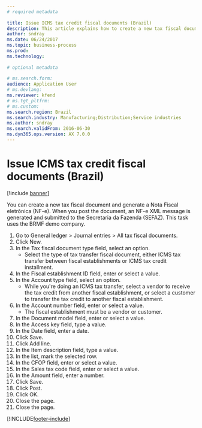 ```yaml
--- 
# required metadata 
 
title: Issue ICMS tax credit fiscal documents (Brazil)
description: This article explains how to create a new tax fiscal document and generate a Nota Fiscal eletrônica (NF-e). 
author: sndray
ms.date: 06/24/2017
ms.topic: business-process 
ms.prod:  
ms.technology:  
 
# optional metadata 
 
# ms.search.form:   
audience: Application User 
# ms.devlang:  
ms.reviewer: kfend
# ms.tgt_pltfrm:  
# ms.custom:  
ms.search.region: Brazil
ms.search.industry: Manufacturing;Distribution;Service industries
ms.author: sndray
ms.search.validFrom: 2016-06-30 
ms.dyn365.ops.version: AX 7.0.0 
---
```

# Issue ICMS tax credit fiscal documents (Brazil)

[!include [banner](../../includes/banner.md)]

You can create a new tax fiscal document and generate a Nota Fiscal eletrônica (NF-e). When you post the document, an NF-e XML message is generated and submitted to the Secretaria da Fazenda (SEFAZ). This task uses the BRMF demo company.

1. Go to General ledger > Journal entries > All tax fiscal documents.
2. Click New.
3. In the Tax fiscal document type field, select an option.
    * Select the type of tax transfer fiscal document, either ICMS tax transfer between fiscal establishments or ICMS tax credit installment.  
4. In the Fiscal establishment ID field, enter or select a value.
5. In the Account type field, select an option.
    * While you're doing an ICMS tax transfer, select a vendor to receive the tax credit from another fiscal establishment, or select a customer to transfer the tax credit to another fiscal establishment.  
6. In the Account number field, enter or select a value.
    * The fiscal establishment must be a vendor or customer.  
7. In the Document model field, enter or select a value.
8. In the Access key field, type a value.
9. In the Date field, enter a date.
10. Click Save.
11. Click Add line.
12. In the Item description field, type a value.
13. In the list, mark the selected row.
14. In the CFOP field, enter or select a value.
15. In the Sales tax code field, enter or select a value.
16. In the Amount field, enter a number.
17. Click Save.
18. Click Post.
19. Click OK.
20. Close the page.
21. Close the page.



[!INCLUDE[footer-include](../../../includes/footer-banner.md)]
